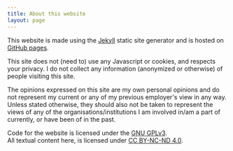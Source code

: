 ```yaml
---
title: About this website
layout: page
---
```


This website is made using the [Jekyll](https://jekyllrb.com/) static site
generator and is hosted on [GitHub pages](https://pages.github.com/).

This site does not (need to) use any Javascript or cookies, and respects your
privacy. I do not collect any information (anonymized or otherwise) of people
visiting this site.

The opinions expressed on this site are my own personal opinions and do not
represent my current or any of my previous employer's view in any way. Unless
stated otherwise, they should also not be taken to represent the views of any of
the organisations/institutions I am involved in/am a part of currently, or have
been of in the past.

Code for the website is licensed under the
[GNU GPLv3](https://github.com/abhijeetbodas2001/abhijeetbodas2001.github.io).  
All textual content here, is licensed under
[CC BY-NC-ND 4.0](https://creativecommons.org/licenses/by-nc-nd/4.0/legalcode).
